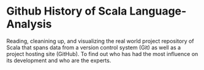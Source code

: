 # Github History of Scala Language-Analysis
  Reading, cleanining up, and visualizing the real world project repository of Scala that spans data from a version control system (Git) as well as a project hosting site (GitHub). To find out who has had the most influence on its development and who are the experts.
